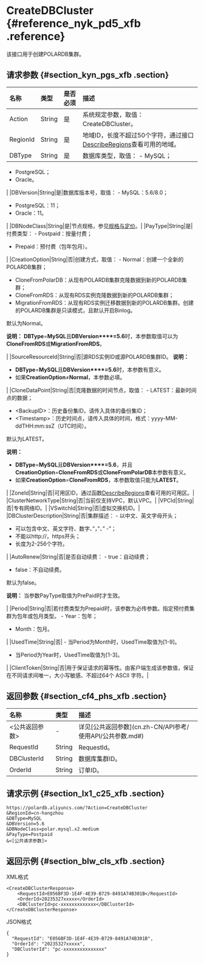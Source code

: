 # CreateDBCluster {#reference_nyk_pd5_xfb .reference}

该接口用于创建POLARDB集群。

## 请求参数 {#section_kyn_pgs_xfb .section}

|名称|类型|是否必须|描述|
|:-|:-|:---|:-|
|Action|String|是|系统规定参数，取值：CreateDBCluster。|
|RegionId|String|是|地域ID，长度不超过50个字符，通过接口[DescribeRegions](cn.zh-CN/API参考/地域/DescribeRegions.md#)查看可用的地域。|
|DBType|String|是|数据库类型，取值： -   MySQL；
-   PostgreSQL；
-   Oracle。

 |
|DBVersion|String|是|数据库版本号，取值： -   MySQL：5.6/8.0；
-   PostgreSQL：11；
-   Oracle：11。

 |
|DBNodeClass|String|是|节点规格，参见[规格与定价](../../../../cn.zh-CN/产品定价/规格与定价.md#)。|
|PayType|String|是|付费类型： -   Postpaid：按量付费；
-   Prepaid：预付费（包年包月）。

 |
|CreationOption|String|否|创建方式，取值： -   Normal：创建一个全新的POLARDB集群；
-   CloneFromPolarDB：从现有POLARDB集群克隆数据到新的POLARDB集群；
-   CloneFromRDS：从现有RDS实例克隆数据到新的POLARDB集群；
-   MigrationFromRDS：从现有RDS实例迁移数据到新的POLARDB集群。创建的POLARDB集群是只读模式，且默认开启Binlog。

 默认为Normal。

 **说明：** **DBType**=**MySQL**且**DBVersion****=5.6**时，本参数取值可以为**CloneFromRDS**或**MigrationFromRDS**。

 |
|SourceResourceId|String|否|源RDS实例ID或源POLARDB集群ID。 **说明：** 

-   **DBType**=**MySQL**且**DBVersion****=5.6**时，本参数有意义。
-   如果**CreationOption**≠**Normal**，本参数必填。

 |
|CloneDataPoint|String|否|克隆数据的时间节点，取值： -   LATEST：最新时间点的数据；
-   <BackupID\>：历史备份集ID，请传入具体的备份集ID；
-   <Timestamp\>：历史时间点，请传入具体的时间，格式：yyyy-MM-ddTHH:mm:ssZ（UTC时间）。

 默认为LATEST。

 **说明：** 

-   **DBType**=**MySQL**且**DBVersion****=5.6**，并且**CreationOption**=**CloneFromRDS**或**CloneFromPolarDB**本参数有意义。
-   如果**CreationOption**=**CloneFromRDS**，本参数取值只能为**LATEST**。

 |
|ZoneId|String|否|可用区ID，通过函数[DescribeRegions](cn.zh-CN/API参考/地域/DescribeRegions.md#)查看可用的可用区。|
|ClusterNetworkType|String|否|当前仅支持VPC，默认VPC。|
|VPCId|String|否|专有网络ID。|
|VSwitchId|String|否|虚拟交换机ID。|
|DBClusterDescription|String|否|集群描述： -   以中文、英文字母开头；
-   可以包含中文、英文字符、数字、”，”、” -”；
-   不能以http://，https开头；
-   长度为2-256个字符。

 |
|AutoRenew|String|否|是否自动续费： -   true：自动续费；
-   false：不自动续费。

 默认为false。

 **说明：** 当参数PayType取值为PrePaid时才生效。

 |
|Period|String|否|若付费类型为Prepaid时，该参数为必传参数。指定预付费集群为包年或包月类型。 -   Year：包年；
-   Month：包月。

 |
|UsedTime|String|否| -   当Period为Month时，UsedTime取值为\[1-9\]。
-   当Period为Year时，UsedTime取值为\[1-3\]。

 |
|ClientToken|String|否|用于保证请求的幂等性。由客户端生成该参数值，保证在不同请求间唯一，大小写敏感、不超过64个 ASCII 字符。|

## 返回参数 {#section_cf4_phs_xfb .section}

|名称|类型|描述|
|:-|:-|:-|
|<公共返回参数\>|-|详见[公共返回参数](cn.zh-CN/API参考/ 使用API/公共参数.md#)|
|RequestId|String|RequestId。|
|DBClusterId|String|数据库集群ID。|
|OrderId|String|订单ID。|

## 请求示例 {#section_lx1_c25_xfb .section}

``` {#codeblock_8o4_gey_4x0}
https://polardb.aliyuncs.com/?Action=CreateDBCluster
&RegionId=cn-hangzhou
&DBType=MySQL
&DBVersion=5.6
&DBNodeClass=polar.mysql.x2.medium
&PayType=Postpaid
&<[公共请求参数]>
```

## 返回示例 {#section_blw_cls_xfb .section}

XML格式

``` {#codeblock_l1z_fic_ulu}
<CreateDBClusterResponse>  
    <RequestId>E056BF3D-1E4F-4E39-B729-8491A74B301B</RequestId>
    <OrderId>20235327xxxxx</OrderId>
    <DBClusterId>pc-xxxxxxxxxxxxx</DBClusterId>
</CreateDBClusterResponse>
```

JSON格式

``` {#codeblock_jq4_n7c_78t}
{
  "RequestId": "E056BF3D-1E4F-4E39-B729-8491A74B301B",
  "OrderId": "20235327xxxxx",
  "DBClusterId": "pc-xxxxxxxxxxxxxxx"
}
```

